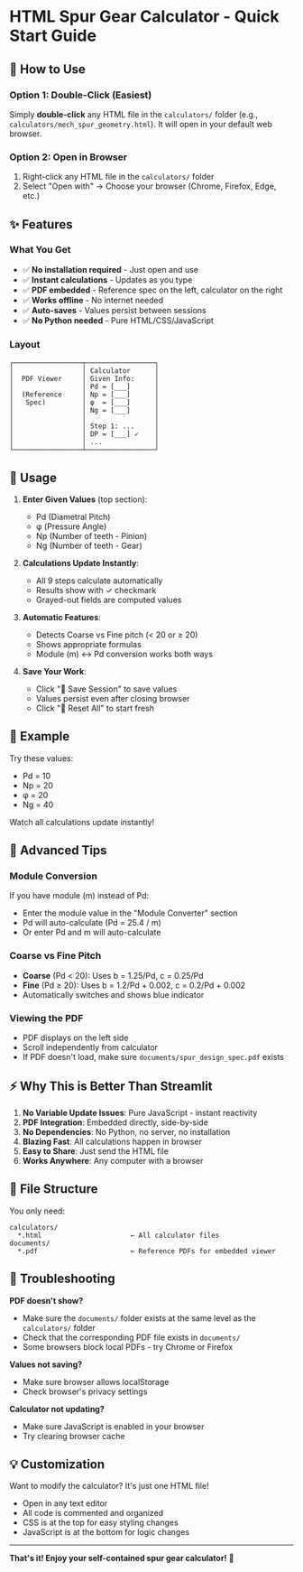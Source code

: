 # HTML Spur Gear Calculator - Quick Start Guide

## 🚀 How to Use

### Option 1: Double-Click (Easiest)
Simply **double-click** any HTML file in the `calculators/` folder (e.g., `calculators/mech_spur_geometry.html`). It will open in your default web browser.

### Option 2: Open in Browser
1. Right-click any HTML file in the `calculators/` folder
2. Select "Open with" → Choose your browser (Chrome, Firefox, Edge, etc.)

## ✨ Features

### What You Get
- ✅ **No installation required** - Just open and use
- ✅ **Instant calculations** - Updates as you type
- ✅ **PDF embedded** - Reference spec on the left, calculator on the right
- ✅ **Works offline** - No internet needed
- ✅ **Auto-saves** - Values persist between sessions
- ✅ **No Python needed** - Pure HTML/CSS/JavaScript

### Layout
```
┌─────────────────┬─────────────────┐
│                 │ Calculator      │
│  PDF Viewer     │ Given Info:     │
│                 │ Pd = [___]      │
│  (Reference     │ Np = [___]      │
│   Spec)         │ φ  = [___]      │
│                 │ Ng = [___]      │
│                 │                 │
│                 │ Step 1: ...     │
│                 │ DP = [___] ✓    │
│                 │ ...             │
└─────────────────┴─────────────────┘
```

## 📝 Usage

1. **Enter Given Values** (top section):
   - Pd (Diametral Pitch)
   - φ (Pressure Angle)
   - Np (Number of teeth - Pinion)
   - Ng (Number of teeth - Gear)

2. **Calculations Update Instantly**:
   - All 9 steps calculate automatically
   - Results show with ✓ checkmark
   - Grayed-out fields are computed values

3. **Automatic Features**:
   - Detects Coarse vs Fine pitch (< 20 or ≥ 20)
   - Shows appropriate formulas
   - Module (m) ↔ Pd conversion works both ways

4. **Save Your Work**:
   - Click "💾 Save Session" to save values
   - Values persist even after closing browser
   - Click "🔄 Reset All" to start fresh

## 🎯 Example

Try these values:
- Pd = 10
- Np = 20
- φ = 20
- Ng = 40

Watch all calculations update instantly!

## 🔧 Advanced Tips

### Module Conversion
If you have module (m) instead of Pd:
- Enter the module value in the "Module Converter" section
- Pd will auto-calculate (Pd = 25.4 / m)
- Or enter Pd and m will auto-calculate

### Coarse vs Fine Pitch
- **Coarse** (Pd < 20): Uses b = 1.25/Pd, c = 0.25/Pd
- **Fine** (Pd ≥ 20): Uses b = 1.2/Pd + 0.002, c = 0.2/Pd + 0.002
- Automatically switches and shows blue indicator

### Viewing the PDF
- PDF displays on the left side
- Scroll independently from calculator
- If PDF doesn't load, make sure `documents/spur_design_spec.pdf` exists

## ⚡ Why This is Better Than Streamlit

1. **No Variable Update Issues**: Pure JavaScript - instant reactivity
2. **PDF Integration**: Embedded directly, side-by-side
3. **No Dependencies**: No Python, no server, no installation
4. **Blazing Fast**: All calculations happen in browser
5. **Easy to Share**: Just send the HTML file
6. **Works Anywhere**: Any computer with a browser

## 📂 File Structure

You only need:
```
calculators/
  *.html                      ← All calculator files
documents/
  *.pdf                       ← Reference PDFs for embedded viewer
```

## 🐛 Troubleshooting

**PDF doesn't show?**
- Make sure the `documents/` folder exists at the same level as the `calculators/` folder
- Check that the corresponding PDF file exists in `documents/`
- Some browsers block local PDFs - try Chrome or Firefox

**Values not saving?**
- Make sure browser allows localStorage
- Check browser's privacy settings

**Calculator not updating?**
- Make sure JavaScript is enabled in your browser
- Try clearing browser cache

## 💡 Customization

Want to modify the calculator? It's just one HTML file!
- Open in any text editor
- All code is commented and organized
- CSS is at the top for easy styling changes
- JavaScript is at the bottom for logic changes

---

**That's it! Enjoy your self-contained spur gear calculator!** 🎉
